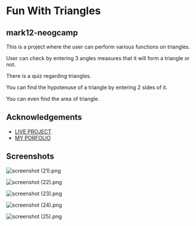 # Fun With Triangles 

## mark12-neogcamp


This is a project where the user can perform various functions on triangles.

User can check by entering 3 angles measures that it will form a triangle or not.

There is a quiz regarding triangles.

You can find the hypotenuse of a triangle by entering 2 sides of it.

You can even find the area of triangle.

## Acknowledgements

* [LIVE PROJECT](https://mark12-fun-with-triangles.netlify.app/)
* [MY PORFOLIO](https://portfolio-sagar.netlify.app/)

## Screenshots


![screenshot (21).png](https://cdn.hashnode.com/res/hashnode/image/upload/v1630577681504/ieSfBhkWZ.png)


![screenshot (22).png](https://cdn.hashnode.com/res/hashnode/image/upload/v1630577689948/bdVZP0Wrh.png)


![screenshot (23).png](https://cdn.hashnode.com/res/hashnode/image/upload/v1630577696291/jZhvlbi3U.png)


![screenshot (24).png](https://cdn.hashnode.com/res/hashnode/image/upload/v1630577713555/02coOl9QT.png)



![screenshot (25).png](https://cdn.hashnode.com/res/hashnode/image/upload/v1630577719309/8szpRvjGb.png)
